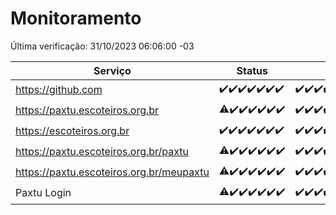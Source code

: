 # Monitoramento

Última verificação: 31/10/2023 06:06:00 -03

|Serviço|Status|Últimas 24h|
|---|---|---|
|https://github.com|<span title="2023-10-24: OK=24">✔️</span><span title="2023-10-25: OK=24">✔️</span><span title="2023-10-26: OK=24">✔️</span><span title="2023-10-27: OK=24">✔️</span><span title="2023-10-28: OK=24">✔️</span><span title="2023-10-29: OK=24">✔️</span><span title="2023-10-30: OK=9">✔️</span>|<span title="30/10/2023 06:06:00 -03 : 200">✔️</span><span title="30/10/2023 07:06:00 -03 : 200">✔️</span><span title="30/10/2023 08:04:00 -03 : 200">✔️</span><span title="30/10/2023 09:11:00 -03 : 200">✔️</span><span title="30/10/2023 10:08:00 -03 : 200">✔️</span><span title="30/10/2023 11:04:00 -03 : 200">✔️</span><span title="30/10/2023 12:06:00 -03 : 200">✔️</span><span title="30/10/2023 13:07:00 -03 : 200">✔️</span><span title="30/10/2023 14:04:00 -03 : 200">✔️</span><span title="30/10/2023 15:08:00 -03 : 200">✔️</span><span title="30/10/2023 16:03:00 -03 : 200">✔️</span><span title="30/10/2023 17:06:00 -03 : 200">✔️</span><span title="30/10/2023 18:03:00 -03 : 200">✔️</span><span title="30/10/2023 19:04:00 -03 : 200">✔️</span><span title="30/10/2023 20:04:00 -03 : 200">✔️</span><span title="30/10/2023 21:29:00 -03 : 200">✔️</span><span title="30/10/2023 22:41:00 -03 : 200">✔️</span><span title="30/10/2023 23:15:00 -03 : 200">✔️</span><span title="31/10/2023 00:06:00 -03 : 200">✔️</span><span title="31/10/2023 01:07:00 -03 : 200">✔️</span><span title="31/10/2023 02:05:00 -03 : 200">✔️</span><span title="31/10/2023 03:08:00 -03 : 200">✔️</span><span title="31/10/2023 04:05:00 -03 : 200">✔️</span><span title="31/10/2023 05:08:00 -03 : 200">✔️</span><span title="31/10/2023 06:06:00 -03 : 200">✔️</span>|
|https://paxtu.escoteiros.org.br|<span title="2023-10-24: OK=17, Falhas=7">⚠️</span><span title="2023-10-25: OK=24">✔️</span><span title="2023-10-26: OK=24">✔️</span><span title="2023-10-27: OK=24">✔️</span><span title="2023-10-28: OK=24">✔️</span><span title="2023-10-29: OK=24">✔️</span><span title="2023-10-30: OK=9">✔️</span>|<span title="30/10/2023 06:06:00 -03 : 200">✔️</span><span title="30/10/2023 07:06:00 -03 : 200">✔️</span><span title="30/10/2023 08:04:00 -03 : 200">✔️</span><span title="30/10/2023 09:11:00 -03 : 200">✔️</span><span title="30/10/2023 10:08:00 -03 : 200">✔️</span><span title="30/10/2023 11:04:00 -03 : 200">✔️</span><span title="30/10/2023 12:06:00 -03 : 200">✔️</span><span title="30/10/2023 13:07:00 -03 : 200">✔️</span><span title="30/10/2023 14:04:00 -03 : 200">✔️</span><span title="30/10/2023 15:08:00 -03 : 200">✔️</span><span title="30/10/2023 16:03:00 -03 : 200">✔️</span><span title="30/10/2023 17:06:00 -03 : 200">✔️</span><span title="30/10/2023 18:03:00 -03 : 200">✔️</span><span title="30/10/2023 19:04:00 -03 : 200">✔️</span><span title="30/10/2023 20:04:00 -03 : 200">✔️</span><span title="30/10/2023 21:29:00 -03 : 200">✔️</span><span title="30/10/2023 22:41:00 -03 : 200">✔️</span><span title="30/10/2023 23:15:00 -03 : 200">✔️</span><span title="31/10/2023 00:06:00 -03 : 200">✔️</span><span title="31/10/2023 01:07:00 -03 : 200">✔️</span><span title="31/10/2023 02:05:00 -03 : 200">✔️</span><span title="31/10/2023 03:08:00 -03 : 200">✔️</span><span title="31/10/2023 04:05:00 -03 : 200">✔️</span><span title="31/10/2023 05:08:00 -03 : 200">✔️</span><span title="31/10/2023 06:06:00 -03 : 200">✔️</span>|
|https://escoteiros.org.br|<span title="2023-10-24: OK=24">✔️</span><span title="2023-10-25: OK=24">✔️</span><span title="2023-10-26: OK=24">✔️</span><span title="2023-10-27: OK=24">✔️</span><span title="2023-10-28: OK=24">✔️</span><span title="2023-10-29: OK=24">✔️</span><span title="2023-10-30: OK=9">✔️</span>|<span title="30/10/2023 06:06:00 -03 : 200">✔️</span><span title="30/10/2023 07:06:00 -03 : 200">✔️</span><span title="30/10/2023 08:04:00 -03 : 200">✔️</span><span title="30/10/2023 09:11:00 -03 : 200">✔️</span><span title="30/10/2023 10:08:00 -03 : 200">✔️</span><span title="30/10/2023 11:04:00 -03 : 200">✔️</span><span title="30/10/2023 12:06:00 -03 : 200">✔️</span><span title="30/10/2023 13:07:00 -03 : 200">✔️</span><span title="30/10/2023 14:04:00 -03 : 200">✔️</span><span title="30/10/2023 15:08:00 -03 : 200">✔️</span><span title="30/10/2023 16:03:00 -03 : 200">✔️</span><span title="30/10/2023 17:06:00 -03 : 200">✔️</span><span title="30/10/2023 18:03:00 -03 : 200">✔️</span><span title="30/10/2023 19:04:00 -03 : 200">✔️</span><span title="30/10/2023 20:04:00 -03 : 200">✔️</span><span title="30/10/2023 21:29:00 -03 : 200">✔️</span><span title="30/10/2023 22:41:00 -03 : 200">✔️</span><span title="30/10/2023 23:15:00 -03 : 200">✔️</span><span title="31/10/2023 00:06:00 -03 : 200">✔️</span><span title="31/10/2023 01:07:00 -03 : 200">✔️</span><span title="31/10/2023 02:05:00 -03 : 200">✔️</span><span title="31/10/2023 03:08:00 -03 : 200">✔️</span><span title="31/10/2023 04:05:00 -03 : 200">✔️</span><span title="31/10/2023 05:08:00 -03 : 200">✔️</span><span title="31/10/2023 06:06:00 -03 : 200">✔️</span>|
|https://paxtu.escoteiros.org.br/paxtu|<span title="2023-10-24: OK=17, Falhas=7">⚠️</span><span title="2023-10-25: OK=24">✔️</span><span title="2023-10-26: OK=24">✔️</span><span title="2023-10-27: OK=24">✔️</span><span title="2023-10-28: OK=24">✔️</span><span title="2023-10-29: OK=24">✔️</span><span title="2023-10-30: OK=9">✔️</span>|<span title="30/10/2023 06:06:00 -03 : 200">✔️</span><span title="30/10/2023 07:06:00 -03 : 200">✔️</span><span title="30/10/2023 08:04:00 -03 : 200">✔️</span><span title="30/10/2023 09:11:00 -03 : 200">✔️</span><span title="30/10/2023 10:08:00 -03 : 200">✔️</span><span title="30/10/2023 11:04:00 -03 : 200">✔️</span><span title="30/10/2023 12:06:00 -03 : 200">✔️</span><span title="30/10/2023 13:07:00 -03 : 200">✔️</span><span title="30/10/2023 14:04:00 -03 : 200">✔️</span><span title="30/10/2023 15:08:00 -03 : 200">✔️</span><span title="30/10/2023 16:03:00 -03 : 200">✔️</span><span title="30/10/2023 17:06:00 -03 : 200">✔️</span><span title="30/10/2023 18:03:00 -03 : 200">✔️</span><span title="30/10/2023 19:04:00 -03 : 200">✔️</span><span title="30/10/2023 20:04:00 -03 : 200">✔️</span><span title="30/10/2023 21:29:00 -03 : 200">✔️</span><span title="30/10/2023 22:41:00 -03 : 200">✔️</span><span title="30/10/2023 23:15:00 -03 : 200">✔️</span><span title="31/10/2023 00:06:00 -03 : 200">✔️</span><span title="31/10/2023 01:07:00 -03 : 200">✔️</span><span title="31/10/2023 02:05:00 -03 : 200">✔️</span><span title="31/10/2023 03:08:00 -03 : 200">✔️</span><span title="31/10/2023 04:05:00 -03 : 200">✔️</span><span title="31/10/2023 05:08:00 -03 : 200">✔️</span><span title="31/10/2023 06:06:00 -03 : 200">✔️</span>|
|https://paxtu.escoteiros.org.br/meupaxtu|<span title="2023-10-24: OK=17, Falhas=7">⚠️</span><span title="2023-10-25: OK=24">✔️</span><span title="2023-10-26: OK=24">✔️</span><span title="2023-10-27: OK=24">✔️</span><span title="2023-10-28: OK=24">✔️</span><span title="2023-10-29: OK=24">✔️</span><span title="2023-10-30: OK=9">✔️</span>|<span title="30/10/2023 06:06:00 -03 : 200">✔️</span><span title="30/10/2023 07:06:00 -03 : 200">✔️</span><span title="30/10/2023 08:04:00 -03 : 200">✔️</span><span title="30/10/2023 09:11:00 -03 : 200">✔️</span><span title="30/10/2023 10:08:00 -03 : 200">✔️</span><span title="30/10/2023 11:04:00 -03 : 200">✔️</span><span title="30/10/2023 12:06:00 -03 : 200">✔️</span><span title="30/10/2023 13:07:00 -03 : 200">✔️</span><span title="30/10/2023 14:04:00 -03 : 200">✔️</span><span title="30/10/2023 15:08:00 -03 : 200">✔️</span><span title="30/10/2023 16:03:00 -03 : 200">✔️</span><span title="30/10/2023 17:06:00 -03 : 200">✔️</span><span title="30/10/2023 18:03:00 -03 : 200">✔️</span><span title="30/10/2023 19:04:00 -03 : 200">✔️</span><span title="30/10/2023 20:04:00 -03 : 200">✔️</span><span title="30/10/2023 21:29:00 -03 : 200">✔️</span><span title="30/10/2023 22:41:00 -03 : 200">✔️</span><span title="30/10/2023 23:15:00 -03 : 200">✔️</span><span title="31/10/2023 00:06:00 -03 : 200">✔️</span><span title="31/10/2023 01:07:00 -03 : 200">✔️</span><span title="31/10/2023 02:05:00 -03 : 200">✔️</span><span title="31/10/2023 03:08:00 -03 : 200">✔️</span><span title="31/10/2023 04:05:00 -03 : 200">✔️</span><span title="31/10/2023 05:08:00 -03 : 200">✔️</span><span title="31/10/2023 06:06:00 -03 : 200">✔️</span>|
|Paxtu Login|<span title="2023-10-24: OK=17, Falhas=7">⚠️</span><span title="2023-10-25: OK=24">✔️</span><span title="2023-10-26: OK=24">✔️</span><span title="2023-10-27: OK=24">✔️</span><span title="2023-10-28: OK=24">✔️</span><span title="2023-10-29: OK=24">✔️</span><span title="2023-10-30: OK=9">✔️</span>|<span title="30/10/2023 06:06:00 -03 : 200">✔️</span><span title="30/10/2023 07:06:00 -03 : 200">✔️</span><span title="30/10/2023 08:04:00 -03 : 200">✔️</span><span title="30/10/2023 09:11:00 -03 : 200">✔️</span><span title="30/10/2023 10:08:00 -03 : 200">✔️</span><span title="30/10/2023 11:04:00 -03 : 200">✔️</span><span title="30/10/2023 12:06:00 -03 : 200">✔️</span><span title="30/10/2023 13:07:00 -03 : 200">✔️</span><span title="30/10/2023 14:04:00 -03 : 200">✔️</span><span title="30/10/2023 15:08:00 -03 : 200">✔️</span><span title="30/10/2023 16:03:00 -03 : 200">✔️</span><span title="30/10/2023 17:06:00 -03 : 200">✔️</span><span title="30/10/2023 18:03:00 -03 : 200">✔️</span><span title="30/10/2023 19:04:00 -03 : 200">✔️</span><span title="30/10/2023 20:04:00 -03 : 200">✔️</span><span title="30/10/2023 21:29:00 -03 : 200">✔️</span><span title="30/10/2023 22:41:00 -03 : 200">✔️</span><span title="30/10/2023 23:15:00 -03 : 200">✔️</span><span title="31/10/2023 00:06:00 -03 : 200">✔️</span><span title="31/10/2023 01:07:00 -03 : 200">✔️</span><span title="31/10/2023 02:05:00 -03 : 200">✔️</span><span title="31/10/2023 03:08:00 -03 : 200">✔️</span><span title="31/10/2023 04:05:00 -03 : 200">✔️</span><span title="31/10/2023 05:08:00 -03 : 200">✔️</span><span title="31/10/2023 06:06:00 -03 : 200">✔️</span>|
